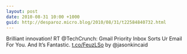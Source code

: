 ```yaml
---
layout: post
date: 2010-08-31 10:00 +1000
guid: http://desparoz.micro.blog/2010/08/31/t22584840732.html
---
```

Brilliant innovation! RT @TechCrunch: Gmail Priority Inbox Sorts Ur Email For You. And It’s Fantastic. [t.co/FeuzLSo](http://t.co/FeuzLSo) by @jasonkincaid

